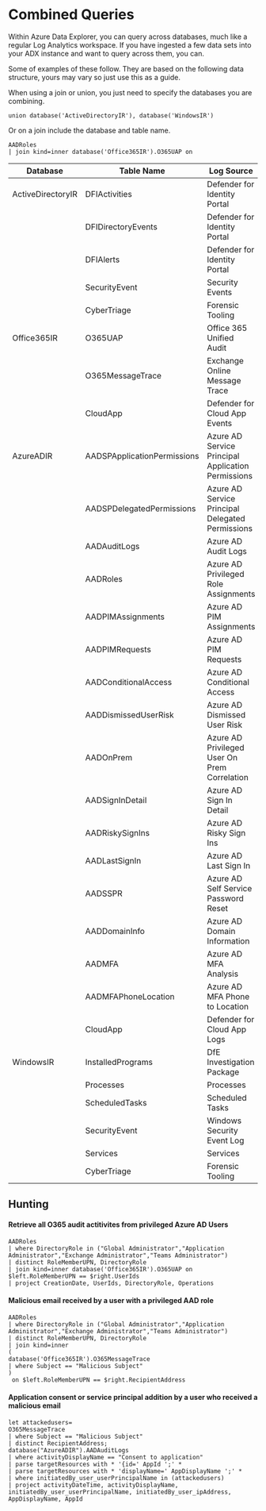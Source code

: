 # Combined Queries

Within Azure Data Explorer, you can query across databases, much like a regular Log Analytics workspace. If you have ingested a few data sets into your ADX instance and want to query across them, you can.

Some of examples of these follow. They are based on the following data structure, yours may vary so just use this as a guide.

When using a join or union, you just need to specify the databases you are combining.

```kql
union database('ActiveDirectoryIR'), database('WindowsIR')
```

Or on a join include the database and table name.

```kql
AADRoles
| join kind=inner database('Office365IR').O365UAP on
```

| Database | Table Name | Log Source |
| --- | --- | --- |
| ActiveDirectoryIR | DFIActivities | Defender for Identity Portal
|  | DFIDirectoryEvents | Defender for Identity Portal
|  | DFIAlerts | Defender for Identity Portal
| | SecurityEvent | Security Events
| | CyberTriage | Forensic Tooling
| Office365IR | O365UAP | Office 365 Unified Audit
|  | O365MessageTrace | Exchange Online Message Trace
|  | CloudApp | Defender for Cloud App Events
| AzureADIR | AADSPApplicationPermissions | Azure AD Service Principal Application Permissions |
|  | AADSPDelegatedPermissions | Azure AD Service Principal Delegated Permissions |
|  | AADAuditLogs | Azure AD Audit Logs  |
|  | AADRoles | Azure AD Privileged Role Assignments |
|  | AADPIMAssignments | Azure AD PIM Assignments |
|  | AADPIMRequests | Azure AD PIM Requests |
|  | AADConditionalAccess | Azure AD Conditional Access |
|  | AADDismissedUserRisk | Azure AD Dismissed User Risk |
|  | AADOnPrem | Azure AD Privileged User On Prem Correlation |
|  | AADSignInDetail | Azure AD Sign In Detail |
|  | AADRiskySignIns | Azure AD Risky Sign Ins
|  | AADLastSignIn | Azure AD Last Sign In |
|  | AADSSPR | Azure AD Self Service Password Reset |
|  | AADDomainInfo | Azure AD Domain Information |
|  | AADMFA | Azure AD MFA Analysis |
|  | AADMFAPhoneLocation | Azure AD MFA Phone to Location |
|  | CloudApp | Defender for Cloud App Logs |
| WindowsIR | InstalledPrograms | DfE Investigation Package
|  | Processes | Processes
|  | ScheduledTasks | Scheduled Tasks
| | SecurityEvent |  Windows Security Event Log 
|  | Services | Services
|  | CyberTriage | Forensic Tooling

## Hunting

#### Retrieve all O365 audit actitivites from privileged Azure AD Users

```kql
AADRoles
| where DirectoryRole in ("Global Administrator","Application Administrator","Exchange Administrator","Teams Administrator")
| distinct RoleMemberUPN, DirectoryRole
| join kind=inner database('Office365IR').O365UAP on $left.RoleMemberUPN == $right.UserIds
| project CreationDate, UserIds, DirectoryRole, Operations
```

#### Malicious email received by a user with a privileged AAD role

```kql
AADRoles
| where DirectoryRole in ("Global Administrator","Application Administrator","Exchange Administrator","Teams Administrator")
| distinct RoleMemberUPN, DirectoryRole
| join kind=inner 
(
database('Office365IR').O365MessageTrace
| where Subject == "Malicious Subject"
)
 on $left.RoleMemberUPN == $right.RecipientAddress
 ```

 #### Application consent or service principal addition by a user who received a malicious email

```kql
let attackedusers=
O365MessageTrace
| where Subject == "Malicious Subject"
| distinct RecipientAddress;
database("AzureADIR").AADAuditLogs
| where activityDisplayName == "Consent to application"
| parse targetResources with * '{id=' AppId ';' *
| parse targetResources with * 'displayName=' AppDisplayName ';' *
| where initiatedBy_user_userPrincipalName in (attackedusers)
| project activityDateTime, activityDisplayName, initiatedBy_user_userPrincipalName, initiatedBy_user_ipAddress, AppDisplayName, AppId
```
